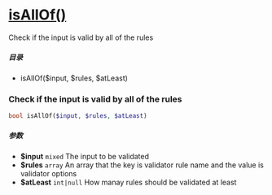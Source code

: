 [isAllOf()](http://twinh.github.com/widget/api/isAllOf)
=======================================================

Check if the input is valid by all of the rules

##### 目录
* isAllOf($input, $rules, $atLeast)

### Check if the input is valid by all of the rules
```php
bool isAllOf($input, $rules, $atLeast)
```

##### 参数
* **$input** `mixed` The input to be validated
* **$rules** `array` An array that the key is validator rule name and the value is validator options
* **$atLeast** `int|null` How manay rules should be validated at least

